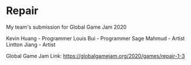 # Repair
My team's submission for Global Game Jam 2020

Kevin Huang - Programmer
Louis Bui - Programmer
Sage Mahmud - Artist
Lintton Jiang - Artist

Global Game Jam Link:
https://globalgamejam.org/2020/games/repair-1-3
